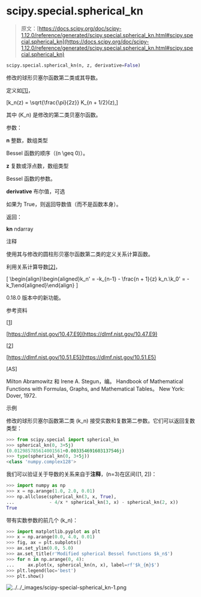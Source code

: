 # scipy.special.spherical_kn

> 原文：[https://docs.scipy.org/doc/scipy-1.12.0/reference/generated/scipy.special.spherical_kn.html#scipy.special.spherical_kn](https://docs.scipy.org/doc/scipy-1.12.0/reference/generated/scipy.special.spherical_kn.html#scipy.special.spherical_kn)

```py
scipy.special.spherical_kn(n, z, derivative=False)
```

修改的球形贝塞尔函数第二类或其导数。

定义如[[1]](#r1123acb573f2-1)，

\[k_n(z) = \sqrt{\frac{\pi}{2z}} K_{n + 1/2}(z),\]

其中 \(K_n\) 是修改的第二类贝塞尔函数。

参数：

**n** 整数，数组类型

Bessel 函数的顺序（\(n \geq 0\)）。

**z** 复数或浮点数，数组类型

Bessel 函数的参数。

**derivative** 布尔值，可选

如果为 True，则返回导数值（而不是函数本身）。

返回：

**kn** ndarray

注释

使用其与修改的圆柱形贝塞尔函数第二类的定义关系计算函数。

利用关系计算导数[[2]](#r1123acb573f2-2)，

\[ \begin{align}\begin{aligned}k_n' = -k_{n-1} - \frac{n + 1}{z} k_n.\\k_0' = -k_1\end{aligned}\end{align} \]

0.18.0 版本中的新功能。

参考资料

[[1](#id1)]

[https://dlmf.nist.gov/10.47.E9](https://dlmf.nist.gov/10.47.E9)

[[2](#id2)]

[https://dlmf.nist.gov/10.51.E5](https://dlmf.nist.gov/10.51.E5)

[AS]

Milton Abramowitz 和 Irene A. Stegun，编。 Handbook of Mathematical Functions with Formulas, Graphs, and Mathematical Tables。 New York: Dover, 1972.

示例

修改的球形贝塞尔函数第二类 \(k_n\) 接受实数和复数第二参数。它们可以返回复数类型：

```py
>>> from scipy.special import spherical_kn
>>> spherical_kn(0, 3+5j)
(0.012985785614001561+0.003354691603137546j)
>>> type(spherical_kn(0, 3+5j))
<class 'numpy.complex128'> 
```

我们可以验证关于导数的关系来自于**注释**，\(n=3\)在区间\([1, 2]\)：

```py
>>> import numpy as np
>>> x = np.arange(1.0, 2.0, 0.01)
>>> np.allclose(spherical_kn(3, x, True),
...             - 4/x * spherical_kn(3, x) - spherical_kn(2, x))
True 
```

带有实数参数的前几个 \(k_n\)：

```py
>>> import matplotlib.pyplot as plt
>>> x = np.arange(0.0, 4.0, 0.01)
>>> fig, ax = plt.subplots()
>>> ax.set_ylim(0.0, 5.0)
>>> ax.set_title(r'Modified spherical Bessel functions $k_n$')
>>> for n in np.arange(0, 4):
...     ax.plot(x, spherical_kn(n, x), label=rf'$k_{n}$')
>>> plt.legend(loc='best')
>>> plt.show() 
```

![../../_images/scipy-special-spherical_kn-1.png](../Images/e15802112dd0b72604d6d2e42cb40fc7.png)
